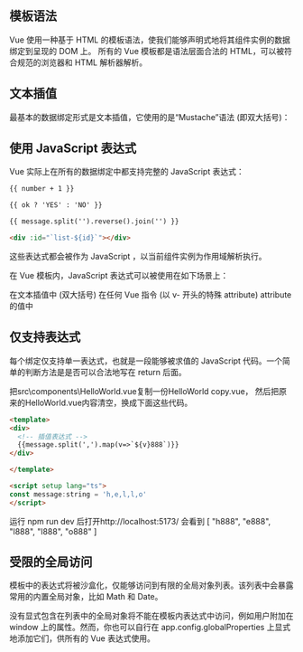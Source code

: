 ## 模板语法​
Vue 使用一种基于 HTML 的模板语法，使我们能够声明式地将其组件实例的数据绑定到呈现的 DOM 上。
所有的 Vue 模板都是语法层面合法的 HTML，可以被符合规范的浏览器和 HTML 解析器解析。

## 文本插值​
最基本的数据绑定形式是文本插值，它使用的是“Mustache”语法 (即双大括号)：

## 使用 JavaScript 表达式​
Vue 实际上在所有的数据绑定中都支持完整的 JavaScript 表达式：
```html
{{ number + 1 }}

{{ ok ? 'YES' : 'NO' }}

{{ message.split('').reverse().join('') }}

<div :id="`list-${id}`"></div>
```
这些表达式都会被作为 JavaScript ，以当前组件实例为作用域解析执行。

在 Vue 模板内，JavaScript 表达式可以被使用在如下场景上：

在文本插值中 (双大括号)
在任何 Vue 指令 (以 v- 开头的特殊 attribute) attribute 的值中

## 仅支持表达式​
每个绑定仅支持单一表达式，也就是一段能够被求值的 JavaScript 代码。一个简单的判断方法是是否可以合法地写在 return 后面。



把src\components\HelloWorld.vue复制一份HelloWorld copy.vue，
然后把原来的HelloWorld.vue内容清空，换成下面这些代码。
```html
<template>
<div>
  <!-- 插值表达式 -->
  {{message.split(',').map(v=>`${v}888`)}}
</div>

</template>

<script setup lang="ts">
const message:string = 'h,e,l,l,o'
</script>
```

运行 npm run dev 后打开http://localhost:5173/
会看到 [ "h888", "e888", "l888", "l888", "o888" ]


## 受限的全局访问​
模板中的表达式将被沙盒化，仅能够访问到有限的全局对象列表。该列表中会暴露常用的内置全局对象，比如 Math 和 Date。

没有显式包含在列表中的全局对象将不能在模板内表达式中访问，例如用户附加在 window 上的属性。然而，你也可以自行在 app.config.globalProperties 上显式地添加它们，供所有的 Vue 表达式使用。